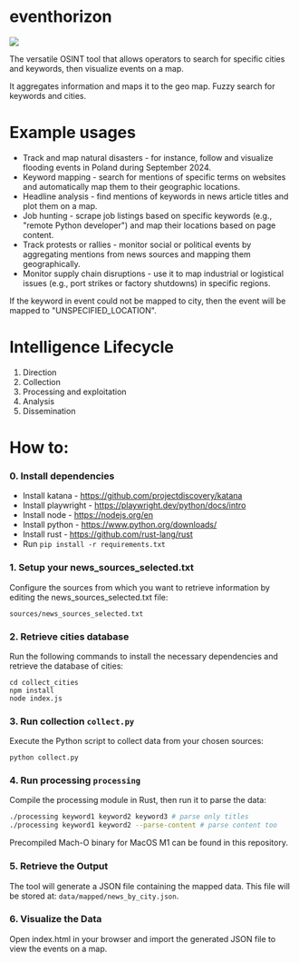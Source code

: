 # eventhorizon

<img src="https://raw.githubusercontent.com/krystianbajno/eventhorizon/main/images/image.png"/>

The versatile OSINT tool that allows operators to search for specific cities and keywords, then visualize events on a map. 

It aggregates information and maps it to the geo map. Fuzzy search for keywords and cities.

# Example usages 

- Track and map natural disasters - for instance, follow and visualize flooding events in Poland during September 2024.
- Keyword mapping - search for mentions of specific terms on websites and automatically map them to their geographic locations.
- Headline analysis - find mentions of keywords in news article titles and plot them on a map.
- Job hunting - scrape job listings based on specific keywords (e.g., "remote Python developer") and map their locations based on page content.
- Track protests or rallies - monitor social or political events by aggregating mentions from news sources and mapping them geographically.
- Monitor supply chain disruptions - use it to map industrial or logistical issues (e.g., port strikes or factory shutdowns) in specific regions.

If the keyword in event could not be mapped to city, then the event will be mapped to "UNSPECIFIED_LOCATION".

# Intelligence Lifecycle
1. Direction
2. Collection
3. Processing and exploitation
4. Analysis
5. Dissemination

# How to:

### 0. Install dependencies
- Install katana - https://github.com/projectdiscovery/katana
- Install playwright - https://playwright.dev/python/docs/intro 
- Install node - https://nodejs.org/en
- Install python - https://www.python.org/downloads/
- Install rust - https://github.com/rust-lang/rust
- Run `pip install -r requirements.txt`

### 1. Setup your news_sources_selected.txt
Configure the sources from which you want to retrieve information by editing the news_sources_selected.txt file:
```
sources/news_sources_selected.txt
```

### 2. Retrieve cities database
Run the following commands to install the necessary dependencies and retrieve the database of cities:
```
cd collect_cities
npm install
node index.js
```

### 3. Run collection `collect.py`
Execute the Python script to collect data from your chosen sources:
```
python collect.py
```

### 4. Run processing `processing`
Compile the processing module in Rust, then run it to parse the data:

```bash
./processing keyword1 keyword2 keyword3 # parse only titles
./processing keyword1 keyword2 --parse-content # parse content too
```

Precompiled Mach-O binary for MacOS M1 can be found in this repository.

### 5. Retrieve the Output 
The tool will generate a JSON file containing the mapped data. This file will be stored at:
`data/mapped/news_by_city.json`.

### 6. Visualize the Data 
Open index.html in your browser and import the generated JSON file to view the events on a map.
